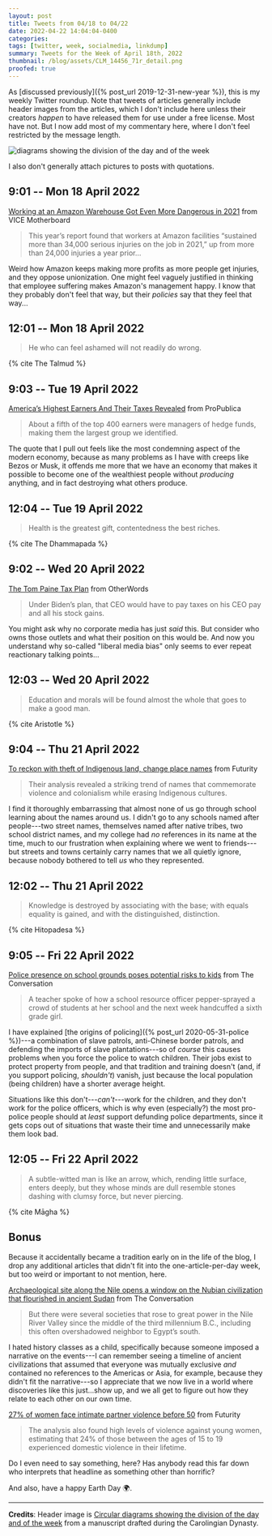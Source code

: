 ```yaml
---
layout: post
title: Tweets from 04/18 to 04/22
date: 2022-04-22 14:04:04-0400
categories:
tags: [twitter, week, socialmedia, linkdump]
summary: Tweets for the Week of April 18th, 2022
thumbnail: /blog/assets/CLM_14456_71r_detail.png
proofed: true
---
```


As [discussed previously]({% post_url 2019-12-31-new-year %}), this is my weekly Twitter roundup.  Note that tweets of articles generally include header images from the articles, which I don't include here unless their creators *happen* to have released them for use under a free license.  Most have not.  But I now add most of my commentary here, where I don't feel restricted by the message length.

![diagrams showing the division of the day and of the week](/blog/assets/CLM_14456_71r_detail.png "diagrams showing the division of the day and of the week")

I also don't generally attach pictures to posts with quotations.

## 9:01 -- Mon 18 April 2022

[<i class="fab fa-twitter-square"></i>](https://twitter.com/jcolag/status/1516039090088599552) [Working at an Amazon Warehouse Got Even More Dangerous in 2021](https://www.vice.com/en/article/z3n7p5/working-at-an-amazon-warehouse-got-even-more-dangerous-in-2021) from VICE Motherboard

 > This year’s report found that workers at Amazon facilities “sustained more than 34,000 serious injuries on the job in 2021,” up from more than 24,000 injuries a year prior...

Weird how Amazon keeps making more profits as more people get injuries, and they oppose unionization.  One might feel vaguely justified in thinking that employee suffering makes Amazon's management happy.  I know that they probably don't feel that way, but their *policies* say that they feel that way...

## 12:01 -- Mon 18 April 2022

[<i class="fab fa-twitter-square"></i>](https://twitter.com/jcolag/status/1516084388190035976)

 > He who can feel ashamed will not readily do wrong.

{% cite The Talmud %}

## 9:03 -- Tue 19 April 2022

[<i class="fab fa-twitter-square"></i>](https://twitter.com/jcolag/status/1516401980997996549) [America’s Highest Earners And Their Taxes Revealed](https://projects.propublica.org/americas-highest-incomes-and-taxes-revealed/) from ProPublica

 > About a fifth of the top 400 earners were managers of hedge funds, making them the largest group we identified.

The quote that I pull out feels like the most condemning aspect of the modern economy, because as many problems as I have with creeps like Bezos or Musk, it offends me more that we have an economy that makes it possible to become one of the wealthiest people without *producing* anything, and in fact destroying what others produce.

## 12:04 -- Tue 19 April 2022

[<i class="fab fa-twitter-square"></i>](https://twitter.com/jcolag/status/1516447531219107842)

 > Health is the greatest gift, contentedness the best riches.

{% cite The Dhammapada %}

## 9:02 -- Wed 20 April 2022

[<i class="fab fa-twitter-square"></i>](https://twitter.com/jcolag/status/1516764117369077765) [The Tom Paine Tax Plan](https://otherwords.org/the-tom-paine-tax-plan/) from OtherWords

 > Under Biden’s plan, that CEO would have to pay taxes on his CEO pay and all his stock gains.

You might ask why no corporate media has just *said* this.  But consider who owns those outlets and what their position on this would be.  And now you understand why so-called "liberal media bias" only seems to ever repeat reactionary talking points...

## 12:03 -- Wed 20 April 2022

[<i class="fab fa-twitter-square"></i>](https://twitter.com/jcolag/status/1516809667447451652)

 > Education and morals will be found almost the whole that goes to make a good man.

{% cite Aristotle %}

## 9:04 -- Thu 21 April 2022

[<i class="fab fa-twitter-square"></i>](https://twitter.com/jcolag/status/1517127008467124224) [To reckon with theft of Indigenous land, change place names](https://www.futurity.org/place-names-national-parks-indigenous-nations-2725262-2/) from Futurity

 > Their analysis revealed a striking trend of names that commemorate violence and colonialism while erasing Indigenous cultures.

I find it thoroughly embarrassing that almost none of us go through school learning about the names around us.  I didn't go to any schools named after people---two street names, themselves named after native tribes, two school district names, and my college had *no* references in its name at the time, much to our frustration when explaining where we went to friends---but streets and towns certainly carry names that we all quietly ignore, because nobody bothered to tell *us* who they represented.

## 12:02 -- Thu 21 April 2022

[<i class="fab fa-twitter-square"></i>](https://twitter.com/jcolag/status/1517171803747196932)

 > Knowledge is destroyed by associating with the base; with equals equality is gained, and with the distinguished, distinction.

{% cite Hitopadesa %}

## 9:05 -- Fri 22 April 2022

[<i class="fab fa-twitter-square"></i>](https://twitter.com/jcolag/status/1517489648406351872) [Police presence on school grounds poses potential risks to kids](https://theconversation.com/police-presence-on-school-grounds-poses-potential-risks-to-kids-180476) from The Conversation

 > A teacher spoke of how a school resource officer pepper-sprayed a crowd of students at her school and the next week handcuffed a sixth grade girl.

I have explained [the origins of policing]({% post_url 2020-05-31-police %})---a combination of slave patrols, anti-Chinese border patrols, and defending the imports of slave plantations---so of *course* this causes problems when you force the police to watch children.  Their jobs exist to protect property from people, and that tradition and training doesn't (and, if you support policing, *shouldn't*) vanish, just because the local population (being children) have a shorter average height.

Situations like this don't---*can't*---work for the children, and they don't work for the police officers, which is why even (especially?) the most pro-police people should at *least* support defunding police departments, since it gets cops out of situations that waste their time and unnecessarily make them look bad.

## 12:05 -- Fri 22 April 2022

[<i class="fab fa-twitter-square"></i>](https://twitter.com/jcolag/status/1517534946738454529)

 > A subtle-witted man is like an arrow, which, rending little surface, enters deeply, but they whose minds are dull resemble stones dashing with clumsy force, but never piercing.

{% cite Māgha %}

## Bonus

Because it accidentally became a tradition early on in the life of the blog, I drop any additional articles that didn't fit into the one-article-per-day week, but too weird or important to not mention, here.

<i class="fas fa-square"></i> [Archaeological site along the Nile opens a window on the Nubian civilization that flourished in ancient Sudan](https://theconversation.com/archaeological-site-along-the-nile-opens-a-window-on-the-nubian-civilization-that-flourished-in-ancient-sudan-174575) from The Conversation

 > But there were several societies that rose to great power in the Nile River Valley since the middle of the third millennium B.C., including this often overshadowed neighbor to Egypt’s south.

I hated history classes as a child, specifically because someone imposed a narrative on the events---I can remember seeing a timeline of ancient civilizations that assumed that everyone was mutually exclusive *and* contained no references to the Americas or Asia, for example, because they didn't fit the narrative---so I appreciate that we now live in a world where discoveries like this just...show up, and we all get to figure out how they relate to each other on our own time.

<i class="fas fa-square"></i> [27% of women face intimate partner violence before 50](https://www.futurity.org/intimate-partner-violence-2724212-2/) from Futurity

 > The analysis also found high levels of violence against young women, estimating that 24% of those between the ages of 15 to 19 experienced domestic violence in their lifetime.

Do I even need to say something, here?  Has anybody read this far down who interprets that headline as something other than horrific?

And also, have a happy Earth Day 🌍.

* * *

**Credits**:  Header image is [Circular diagrams showing the division of the day and of the week](https://commons.wikimedia.org/wiki/File:CLM_14456_71r_detail.jpg) from a manuscript drafted during the Carolingian Dynasty.
